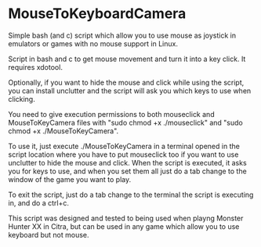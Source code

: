 # MouseToKeyboardCamera
Simple bash (and c) script which allow you to use mouse as joystick in emulators or games with no mouse support in Linux.

Script in bash and c to get mouse movement and turn it into a key click.
It requires xdotool.

Optionally, if you want to hide the mouse and click while using the script, you can install unclutter and the script will ask you which keys to use when clicking.

You need to give execution permissions to both mouseclick and MouseToKeyCamera files with "sudo chmod +x ./mouseclick" and "sudo chmod +x ./MouseToKeyCamera".

To use it, just execute ./MouseToKeyCamera in a terminal opened in the script location where you have to put mouseclick too if you want to use unclutter to hide the mouse and click. When the script is executed, it asks you for keys to use, and when you set them all just do a tab change to the window of the game you want to play.

To exit the script, just do a tab change to the terminal the script is executing in, and do a ctrl+c.

This script was designed and tested to being used when playng Monster Hunter XX in Citra, but can be used in any game which allow you to use keyboard but not mouse.
